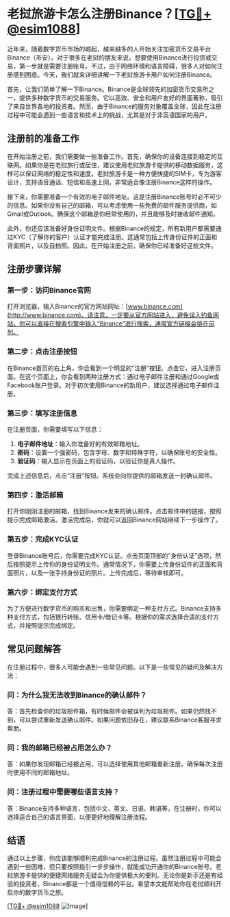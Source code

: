 # 老挝旅游卡怎么注册Binance？[[TG💪+ @esim1088](https://t.me/s/esim1088)]

近年来，随着数字货币市场的崛起，越来越多的人开始关注加密货币交易平台Binance（币安）。对于很多在老挝的朋友来说，想要使用Binance进行投资或交易，第一步就是需要注册账号。不过，由于网络环境和语言障碍，很多人对如何注册感到困惑。今天，我们就来详细讲解一下老挝旅游卡用户如何注册Binance。

首先，让我们简单了解一下Binance。Binance是全球领先的加密货币交易所之一，提供多种数字货币的交易服务。它以高效、安全和用户友好的界面著称，吸引了来自世界各地的投资者。然而，由于Binance的服务对象覆盖全球，因此在注册过程中可能会遇到一些语言和技术上的挑战，尤其是对于非英语国家的用户。

## 注册前的准备工作

在开始注册之前，我们需要做一些准备工作。首先，确保你的设备连接到稳定的互联网。如果你是在老挝旅行或居住，建议使用老挝旅游卡提供的移动数据服务，这样可以保证网络的稳定性和速度。老挝旅游卡是一种方便快捷的SIM卡，专为游客设计，支持语音通话、短信和高速上网，非常适合像注册Binance这样的操作。

接下来，你需要准备一个有效的电子邮件地址。这是注册Binance账号时必不可少的信息。如果你没有自己的邮箱，可以考虑使用一些免费的邮件服务提供商，如Gmail或Outlook。确保这个邮箱是你经常使用的，并且能够及时接收邮件通知。

此外，你还应该准备好身份证明文件。根据Binance的规定，所有新用户都需要通过KYC（了解你的客户）认证才能完成注册。这通常包括上传身份证件的正面和背面照片，以及自拍照。因此，在开始注册之前，确保你已经准备好这些文件。

## 注册步骤详解

### 第一步：访问Binance官网

打开浏览器，输入Binance的官方网站网址：[www.binance.com](http://www.binance.com)。请注意，一定要从官方网站进入，避免误入钓鱼网站。你可以直接在搜索引擎中输入“Binance”进行搜索，通常官方链接会排在前列。

### 第二步：点击注册按钮

在Binance首页的右上角，你会看到一个明显的“注册”按钮。点击它，进入注册页面。在这个页面上，你会看到两种注册方式：通过电子邮件注册和通过Google或Facebook账户登录。对于初次使用Binance的新用户，建议选择通过电子邮件注册。

### 第三步：填写注册信息

在注册页面，你需要填写以下信息：

1. **电子邮件地址**：输入你准备好的有效邮箱地址。
2. **密码**：设置一个强密码，包含字母、数字和特殊字符，以确保账号的安全性。
3. **验证码**：输入显示在页面上的验证码，以验证你是真人操作。

完成上述信息后，点击“注册”按钮。系统会向你提供的邮箱发送一封确认邮件。

### 第四步：激活邮箱

打开你刚刚注册的邮箱，找到Binance发来的确认邮件。点击邮件中的链接，按照提示完成邮箱激活。激活完成后，你就可以返回Binance网站继续下一步操作了。

### 第五步：完成KYC认证

登录Binance账号后，你需要完成KYC认证。点击页面顶部的“身份认证”选项，然后按照提示上传你的身份证明文件。通常情况下，你需要上传身份证件的正面和背面照片，以及一张手持身份证的照片。上传完成后，等待审核即可。

### 第六步：绑定支付方式

为了方便进行数字货币的购买和出售，你需要绑定一种支付方式。Binance支持多种支付方式，包括银行转账、信用卡/借记卡等。根据你的需求选择合适的支付方式，并按照提示完成绑定。

## 常见问题解答

在注册过程中，很多人可能会遇到一些常见问题。以下是一些常见的疑问及解决方法：

### 问：为什么我无法收到Binance的确认邮件？

答：首先检查你的垃圾邮件箱，有时候邮件会被误判为垃圾邮件。如果仍然找不到，可以尝试重新发送确认邮件。如果问题依旧存在，建议联系Binance客服寻求帮助。

### 问：我的邮箱已经被占用怎么办？

答：如果你发现邮箱已经被占用，可以选择使用其他邮箱重新注册。确保每次注册时使用不同的邮箱地址。

### 问：注册过程中需要哪些语言支持？

答：Binance支持多种语言，包括中文、英文、日语、韩语等。在注册时，你可以选择适合自己的语言界面，以便更好地理解注册流程。

## 结语

通过以上步骤，你应该能够顺利完成Binance的注册过程。虽然注册过程中可能会遇到一些困难，但只要按照指引一步步操作，就能成功开通你的Binance账号。老挝旅游卡提供的便捷网络服务无疑会为你提供极大的便利。无论你是新手还是有经验的投资者，Binance都是一个值得信赖的平台。希望本文能帮助你在老挝顺利开启你的数字货币之旅。

[[TG💪+ @esim1088](https://t.me/s/esim1088) ![Image](https://i.postimg.cc/4NQfJmqS/Snipaste-2025-05-13-00-14-12.png)]